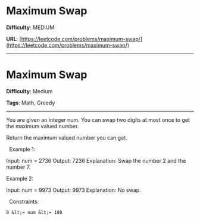 # Maximum Swap

**Difficulty**: MEDIUM

**URL**: [https://leetcode.com/problems/maximum-swap/](https://leetcode.com/problems/maximum-swap/)

---

# Maximum Swap

**Difficulty**: Medium

**Tags**: Math, Greedy

---

You are given an integer num. You can swap two digits at most once to get the maximum valued number.

Return the maximum valued number you can get.

&nbsp;
Example 1:


Input: num = 2736
Output: 7236
Explanation: Swap the number 2 and the number 7.


Example 2:


Input: num = 9973
Output: 9973
Explanation: No swap.


&nbsp;
Constraints:


	0 &lt;= num &lt;= 108




